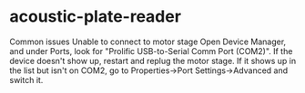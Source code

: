 # acoustic-plate-reader

Common issues
Unable to connect to motor stage
Open Device Manager, and under Ports, look for "Prolific USB-to-Serial Comm Port (COM2)". If the device doesn't show up, restart and replug the motor stage. If it shows up in the list but isn't on COM2, go to Properties->Port Settings->Advanced and switch it.
